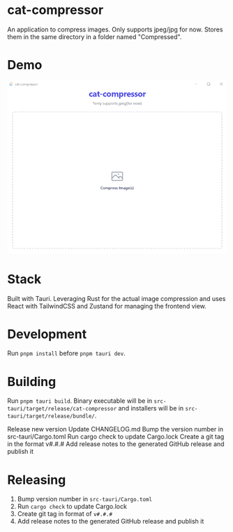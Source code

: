 # cat-compressor
An application to compress images. Only supports jpeg/jpg for now. Stores them in the same directory in a folder named "Compressed".

# Demo
<img src="./cat-compressor-demo.gif" alt="cat compressor demo" />

# Stack
Built with Tauri. Leveraging Rust for the actual image compression and uses React with TailwindCSS and Zustand for managing the frontend view.

# Development
Run ```pnpm install``` before ```pnpm tauri dev```.

# Building
Run ```pnpm tauri build```. Binary executable will be in ```src-tauri/target/release/cat-compressor``` and installers will be in ```src-tauri/target/release/bundle/```.

Release new version
Update CHANGELOG.md
Bump the version number in src-tauri/Cargo.toml
Run cargo check to update Cargo.lock
Create a git tag in the format v#.#.#
Add release notes to the generated GitHub release and publish it

# Releasing
1. Bump version number in ```src-tauri/Cargo.toml```
2. Run ```cargo check``` to update Cargo.lock
3. Create git tag in format of ```v#.#.#```
4. Add release notes to the generated GitHub release and publish it
